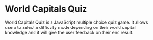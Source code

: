 # World Capitals Quiz 

World Capitals Quiz is a JavaScript multiple choice quiz game. It allows users to select a difficulty mode depending on their world capital knowledge and it will give the user feedback on their end result. 